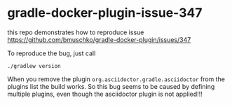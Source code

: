 # gradle-docker-plugin-issue-347

this repo demonstrates how to reproduce issue https://github.com/bmuschko/gradle-docker-plugin/issues/347

To reproduce the bug, just call
```
./gradlew version
```

When you remove the plugin `org.asciidoctor.gradle.asciidoctor` from the plugins list the build works.
So this bug seems to be caused by defining multiple plugins, even though the asciidoctor plugin is not applied!!!

